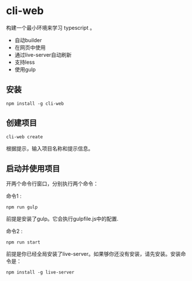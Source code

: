 
# cli-web
构建一个最小环境来学习 typescript 。

- 自动builder
- 在网页中使用
- 通过live-server自动刷新
- 支持less
- 使用gulp


## 安装

```
npm install -g cli-web
```

## 创建项目
```
cli-web create 
```
根据提示，输入项目名称和提示信息。



## 启动并使用项目

开两个命令行窗口，分别执行两个命令：

命令1 : 

```
npm run gulp
```
前提是安装了gulp。它会执行gulpfile.js中的配置.

命令2 : 

```
npm run start
```
前提是你已经全局安装了live-server。如果够你还没有安装，请先安装。安装命令是：
````
npm install -g live-server
````